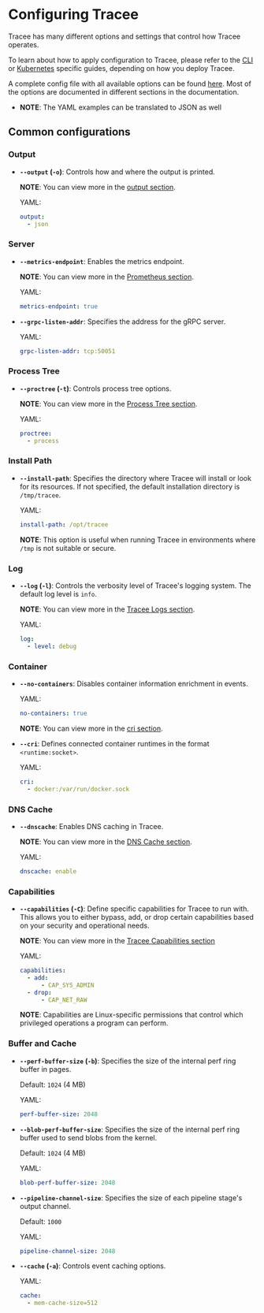 # Configuring Tracee

Tracee has many different options and settings that control how Tracee operates. 


To learn about how to apply configuration to Tracee, please refer to the [CLI](./cli.md) or [Kubernetes](./kubernetes.md) specific guides, depending on how you deploy Tracee.

A complete config file with all available options can be found [here](https://github.com/aquasecurity/tracee/blob/main/examples/config/global_config.yaml). Most of the options are documented in different sections in the documentation.

  - __NOTE__: The YAML examples can be translated to JSON as well

## Common configurations


### Output

- **`--output` (`-o`)**: Controls how and where the output is printed.

  __NOTE__: You can view more in the [output section](../../outputs/index.md).

  YAML:
  ```yaml
  output:
    - json
  ```


### Server


- **`--metrics-endpoint`**: Enables the metrics endpoint.

  __NOTE__: You can view more in the [Prometheus section](../prometheus.md).

  YAML:
  ```yaml
  metrics-endpoint: true
  ```

- **`--grpc-listen-addr`**: Specifies the address for the gRPC server.

  YAML:
  ```yaml
  grpc-listen-addr: tcp:50051
  ```


### Process Tree

- **`--proctree` (`-t`)**: Controls process tree options.


  __NOTE__: You can view more in the [Process Tree section](../../advanced/data-sources/builtin/process-tree.md).

  YAML:
  ```yaml
  proctree:
    - process
  ```

### Install Path

- **`--install-path`**: Specifies the directory where Tracee will install or look for its resources. If not specified, the default installation directory is `/tmp/tracee`.

  YAML:
  ```yaml
  install-path: /opt/tracee
  ```

  __NOTE__: This option is useful when running Tracee in environments where `/tmp` is not suitable or secure.

### Log

- **`--log` (`-l`)**: Controls the verbosity level of Tracee's logging system. The default log level is `info`.


  __NOTE__: You can view more in the [Tracee Logs section](../../outputs/logging.md).

  YAML:
  ```yaml
  log:
    - level: debug
  ```

### Container

- **`--no-containers`**: Disables container information enrichment in events.

  YAML:
  ```yaml
  no-containers: true
  ```

  __NOTE__: You can view more in the [cri section](../../flags/containers.1.md).

- **`--cri`**: Defines connected container runtimes in the format `<runtime:socket>`.

  YAML:
  ```yaml
  cri:
    - docker:/var/run/docker.sock
  ```

### DNS Cache

- **`--dnscache`**: Enables DNS caching in Tracee.

  __NOTE__: You can view more in the [DNS Cache section](../../advanced/data-sources/builtin/dns.md). 

  YAML:
  ```yaml
  dnscache: enable
  ```

### Capabilities

- **`--capabilities` (`-C`)**: Define specific capabilities for Tracee to run with. This allows you to either bypass, add, or drop certain capabilities based on your security and operational needs.

    
  __NOTE__: You can view more in the [Tracee Capabilities section](../../flags/capabilities.1.md)

  YAML:
  ```yaml
  capabilities:
    - add: 
        - CAP_SYS_ADMIN
    - drop: 
        - CAP_NET_RAW
  ```

  __NOTE__: Capabilities are Linux-specific permissions that control which privileged operations a program can perform.



### Buffer and Cache

- **`--perf-buffer-size` (`-b`)**: Specifies the size of the internal perf ring buffer in pages.

  Default: `1024` (4 MB)

  YAML:
  ```yaml
  perf-buffer-size: 2048
  ```

- **`--blob-perf-buffer-size`**: Specifies the size of the internal perf ring buffer used to send blobs from the kernel.

  Default: `1024` (4 MB)

  YAML:
  ```yaml
  blob-perf-buffer-size: 2048
  ```

- **`--pipeline-channel-size`**: Specifies the size of each pipeline stage's output channel.

  Default: `1000`

  YAML:
  ```yaml
  pipeline-channel-size: 2048
  ```

- **`--cache` (`-a`)**: Controls event caching options.

  YAML:
  ```yaml
  cache:
    - mem-cache-size=512
  ```
